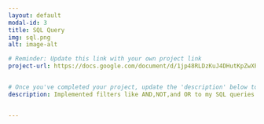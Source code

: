 ```yaml
---
layout: default
modal-id: 3
title: SQL Query
img: sql.png
alt: image-alt

# Reminder: Update this link with your own project link
project-url: https://docs.google.com/document/d/1jp48RLDzKuJ4DHutKpZwXPyeeT4doSVWd6McMbcGaUA/edit?tab=t.0#heading=h.cssmkpdye1jk


# Once you've completed your project, update the 'description' below to this one: Implemented various JOIN commands (inner, left, right, self, and cross) in MySQL, utilizing UNION and UNION ALL to efficiently combine and query data from multiple tables.
description: Implemented filters like AND,NOT,and OR to my SQL queries to receive specific information on two different tables Lastly, I used LIKE and the percentage sign (%) wildcard to filter for patterns.


---
```


